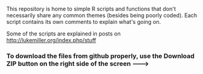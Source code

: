 This repository is home to simple R scripts and functions that don't necessarily share any common themes (besides being poorly coded). Each script contains its own comments to explain what's going on.

Some of the scripts are explained in posts on
http://lukemiller.org/index.php/stuff

### To download the files from github properly, use the Download ZIP button on the right side of the screen ---> 
